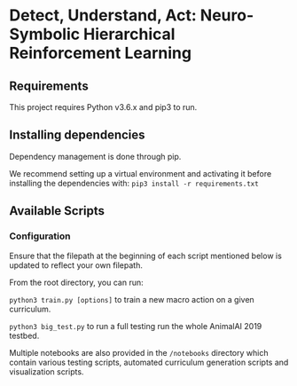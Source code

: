 # Detect, Understand, Act: Neuro-Symbolic Hierarchical Reinforcement Learning

## Requirements

This project requires Python v3.6.x and pip3 to run.

## Installing dependencies

Dependency management is done through pip.

We recommend setting up a virtual environment and activating it before installing the dependencies with: `pip3 install -r requirements.txt`

## Available Scripts

### Configuration

Ensure that the filepath at the beginning of each script mentioned below is updated to reflect your own filepath.

From the root directory, you can run:

`python3 train.py [options]` to train a new macro action on a given curriculum.

`python3 big_test.py` to run a full testing run the whole AnimalAI 2019 testbed.

Multiple notebooks are also provided in the `/notebooks` directory which contain various testing scripts, automated curriculum generation scripts and visualization scripts.
